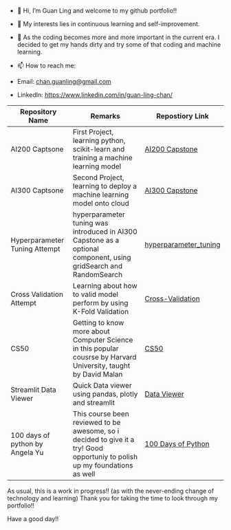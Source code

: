 - 👋 Hi, I’m Guan Ling and welcome to my github portfolio!!
- 👀 My interests lies in continuous learning and self-improvement. 
- 🌱 As the coding becomes more and more important in the current era. I decided to get my hands dirty and try some of that coding and machine learning. 



- 📫 How to reach me:
- Email: chan.guanling@gmail.com
- LinkedIn: https://www.linkedin.com/in/guan-ling-chan/


|Repository Name  |Remarks  |Repostiory Link|
|-----------------|---------|---------------|
|AI200 Captsone|First Project, learning python, scikit-learn and training a machine learning model| [AI200 Capstone](https://github.com/guanlingc/AI200_Capstone.git)|
|AI300 Captsone|Second Project, learning to deploy a machine learning model onto cloud  |[AI300 Capstone](https://github.com/guanlingc/AI300_Capstone.git)|
|Hyperparameter Tuning Attempt| hyperparameter tuning was introduced in AI300 Capstone as a optional component, using gridSearch and RandomSearch | [hyperparameter_tuning](https://github.com/guanlingc/hyperparameter_tuning_attempt)|
|Cross Validation Attempt| Learning about how to valid model perform by using K-Fold Validation | [Cross-Validation](https://github.com/guanlingc/cross_validation_attempt)|
|CS50| Getting to know more about Computer Science in this popular cousrse by Harvard University, taught by David Malan| [CS50]([https://github.com/guanlingc/cross_validation_attempt](https://github.com/guanlingc/cs50.git))|
|Streamlit Data Viewer|Quick Data viewer using pandas, plotly and streamlit|[Data Viewer](https://github.com/guanlingc/data_viewer)|  
|100 days of python by Angela Yu|This course been reviewed to be awesome, so i decided to give it a try! Good opportuniy to polish up my foundations as well |[100 Days of Python](https://github.com/guanlingc/100_days_of_python_by_angela_yu)|


As usual, this is a work in progress!! (as with the never-ending change of technology and learning) 
Thank you for taking the time to look through my portfolio!!


 Have a good day!! 
<!---
guanlingc/guanlingc is a ✨ special ✨ repository because its `README.md` (this file) appears on your GitHub profile.
You can click the Preview link to take a look at your changes.
--->
